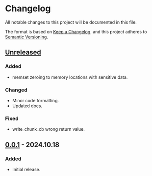 # Changelog

All notable changes to this project will be documented in this file.

The format is based on [Keep a Changelog](https://keepachangelog.com/en/1.1.0/),
and this project adheres to [Semantic Versioning](https://semver.org/spec/v2.0.0.html).

## [Unreleased]

### Added

- memset zeroing to memory locations with sensitive data.

### Changed

- Minor code formatting.
- Updated docs.

### Fixed

- write_chunk_cb wrong return value.

## [0.0.1] - 2024.10.18

### Added

- Initial release.

[Unreleased]: https://github.com/OperaVaria/lfpch/compare/0.0.1...HEAD
[0.0.1]: https://github.com/OperaVaria/lfpch/releases/tag/0.0.1
